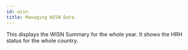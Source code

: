 ```yaml
---
id: wisn
title: Managing WISN Data
---
```




This displays the WISN Summary for the whole year. It shows the HRH status for the whole country.